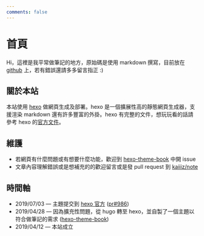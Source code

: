 ```yaml
---
comments: false
---
```


# 首頁

Hi，這裡是我平常做筆記的地方，原始碼是使用 markdown 撰寫，目前放在 [github](https://github.com/kaiiiz/note) 上，若有錯誤還請多多留言指正 :)

## 關於本站

本站使用 [hexo](https://hexo.io/zh-tw/) 做網頁生成及部署。hexo 是一個擴展性高的靜態網頁生成器，支援渲染 markdown 還有許多豐富的外掛。hexo 有完整的文件，想玩玩看的話請參考 hexo 的[官方文件](https://hexo.io/zh-tw/docs/)。

## 維護

* 若網頁有什麼問題或有想要什麼功能，歡迎到 [hexo-theme-book](https://github.com/kaiiiz/hexo-theme-book) 中開 issue
* 文章內容理解錯誤或是想補充的的歡迎留言或是發 pull request 到 [kaiiiz/note](https://github.com/kaiiiz/note)

## 時間軸

* 2019/07/03 — 主題提交到 [hexo 官方](https://hexo.io/themes/) ([pr#986](https://github.com/hexojs/site/pull/986))
* 2019/04/28 — 因為擴充性問題，從 hugo 轉至 hexo，並自製了一個主題以符合做筆記的需求 ([hexo-theme-book](https://github.com/kaiiiz/hexo-theme-book))
* 2019/04/12 — 本站成立